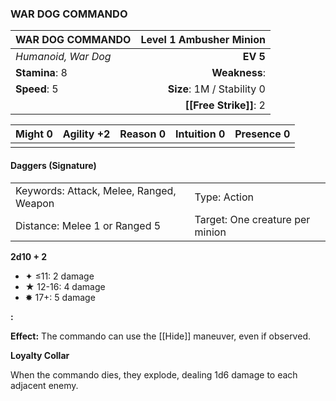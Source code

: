 ### WAR DOG COMMANDO

| WAR DOG COMMANDO    | **Level 1 Ambusher Minion** |
| :------------------ | --------------------------: |
| *Humanoid, War Dog* |                    **EV 5** |
| **Stamina**: 8      |               **Weakness**: |
| **Speed**: 5        |  **Size**: 1M / Stability 0 |
|                     |      **[[Free Strike]]**: 2 |

| **Might** 0 | **Agility** +2 | **Reason** 0 | **Intuition** 0 | **Presence** 0 |
| ----------- | -------------- | ------------ | --------------- | -------------- |
|             |                |              |                 |                |

#### Daggers (Signature)

|                                         |                                 |
| :-------------------------------------- | :------------------------------ |
| Keywords: Attack, Melee, Ranged, Weapon | Type: Action                    |
| Distance: Melee 1 or Ranged 5           | Target: One creature per minion |

**2d10 + 2**

- ✦ ≤11: 2 damage
- ★ 12-16: 4 damage
- ✸ 17+: 5 damage

**:**

**Effect:** The commando can use the [[Hide]] maneuver, even if observed.

**Loyalty Collar**

When the commando dies, they explode, dealing 1d6 damage to each adjacent enemy.
